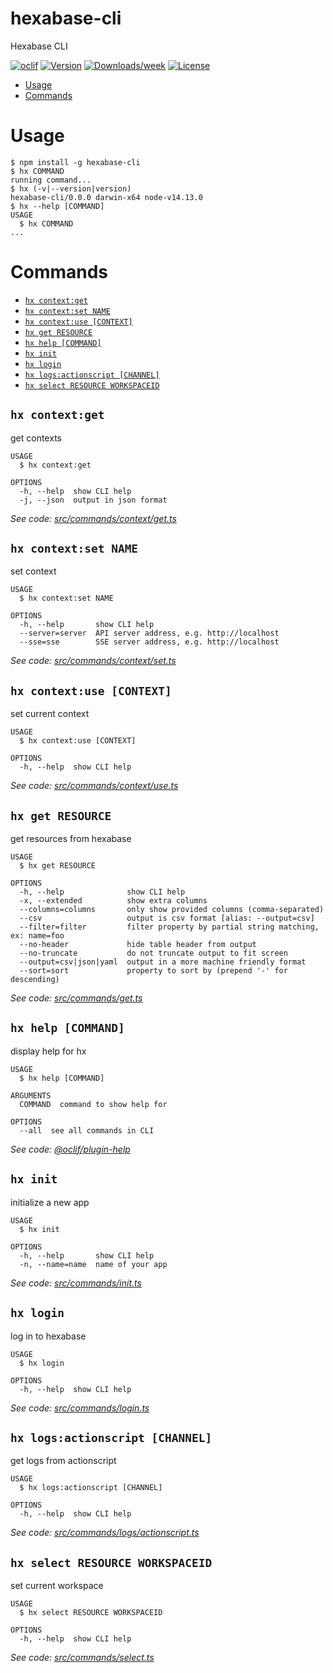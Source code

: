 hexabase-cli
============

Hexabase CLI

[![oclif](https://img.shields.io/badge/cli-oclif-brightgreen.svg)](https://oclif.io)
[![Version](https://img.shields.io/npm/v/hexabase-cli.svg)](https://npmjs.org/package/hexabase-cli)
[![Downloads/week](https://img.shields.io/npm/dw/hexabase-cli.svg)](https://npmjs.org/package/hexabase-cli)
[![License](https://img.shields.io/npm/l/hexabase-cli.svg)](https://github.com/b-eee/hexabase-cli/blob/master/package.json)

<!-- toc -->
* [Usage](#usage)
* [Commands](#commands)
<!-- tocstop -->
# Usage
<!-- usage -->
```sh-session
$ npm install -g hexabase-cli
$ hx COMMAND
running command...
$ hx (-v|--version|version)
hexabase-cli/0.0.0 darwin-x64 node-v14.13.0
$ hx --help [COMMAND]
USAGE
  $ hx COMMAND
...
```
<!-- usagestop -->
# Commands
<!-- commands -->
* [`hx context:get`](#hx-contextget)
* [`hx context:set NAME`](#hx-contextset-name)
* [`hx context:use [CONTEXT]`](#hx-contextuse-context)
* [`hx get RESOURCE`](#hx-get-resource)
* [`hx help [COMMAND]`](#hx-help-command)
* [`hx init`](#hx-init)
* [`hx login`](#hx-login)
* [`hx logs:actionscript [CHANNEL]`](#hx-logsactionscript-channel)
* [`hx select RESOURCE WORKSPACEID`](#hx-select-resource-workspaceid)

## `hx context:get`

get contexts

```
USAGE
  $ hx context:get

OPTIONS
  -h, --help  show CLI help
  -j, --json  output in json format
```

_See code: [src/commands/context/get.ts](https://github.com/b-eee/hexabase-cli/blob/v0.0.0/src/commands/context/get.ts)_

## `hx context:set NAME`

set context

```
USAGE
  $ hx context:set NAME

OPTIONS
  -h, --help       show CLI help
  --server=server  API server address, e.g. http://localhost
  --sse=sse        SSE server address, e.g. http://localhost
```

_See code: [src/commands/context/set.ts](https://github.com/b-eee/hexabase-cli/blob/v0.0.0/src/commands/context/set.ts)_

## `hx context:use [CONTEXT]`

set current context

```
USAGE
  $ hx context:use [CONTEXT]

OPTIONS
  -h, --help  show CLI help
```

_See code: [src/commands/context/use.ts](https://github.com/b-eee/hexabase-cli/blob/v0.0.0/src/commands/context/use.ts)_

## `hx get RESOURCE`

get resources from hexabase

```
USAGE
  $ hx get RESOURCE

OPTIONS
  -h, --help              show CLI help
  -x, --extended          show extra columns
  --columns=columns       only show provided columns (comma-separated)
  --csv                   output is csv format [alias: --output=csv]
  --filter=filter         filter property by partial string matching, ex: name=foo
  --no-header             hide table header from output
  --no-truncate           do not truncate output to fit screen
  --output=csv|json|yaml  output in a more machine friendly format
  --sort=sort             property to sort by (prepend '-' for descending)
```

_See code: [src/commands/get.ts](https://github.com/b-eee/hexabase-cli/blob/v0.0.0/src/commands/get.ts)_

## `hx help [COMMAND]`

display help for hx

```
USAGE
  $ hx help [COMMAND]

ARGUMENTS
  COMMAND  command to show help for

OPTIONS
  --all  see all commands in CLI
```

_See code: [@oclif/plugin-help](https://github.com/oclif/plugin-help/blob/v3.2.0/src/commands/help.ts)_

## `hx init`

initialize a new app

```
USAGE
  $ hx init

OPTIONS
  -h, --help       show CLI help
  -n, --name=name  name of your app
```

_See code: [src/commands/init.ts](https://github.com/b-eee/hexabase-cli/blob/v0.0.0/src/commands/init.ts)_

## `hx login`

log in to hexabase

```
USAGE
  $ hx login

OPTIONS
  -h, --help  show CLI help
```

_See code: [src/commands/login.ts](https://github.com/b-eee/hexabase-cli/blob/v0.0.0/src/commands/login.ts)_

## `hx logs:actionscript [CHANNEL]`

get logs from actionscript

```
USAGE
  $ hx logs:actionscript [CHANNEL]

OPTIONS
  -h, --help  show CLI help
```

_See code: [src/commands/logs/actionscript.ts](https://github.com/b-eee/hexabase-cli/blob/v0.0.0/src/commands/logs/actionscript.ts)_

## `hx select RESOURCE WORKSPACEID`

set current workspace

```
USAGE
  $ hx select RESOURCE WORKSPACEID

OPTIONS
  -h, --help  show CLI help
```

_See code: [src/commands/select.ts](https://github.com/b-eee/hexabase-cli/blob/v0.0.0/src/commands/select.ts)_
<!-- commandsstop -->
